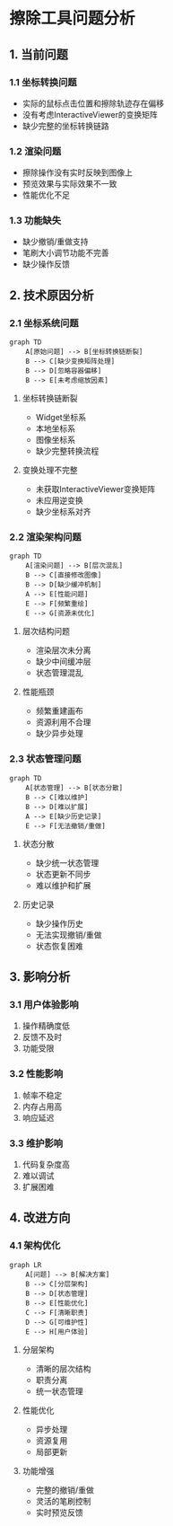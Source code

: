 # 擦除工具问题分析

## 1. 当前问题

### 1.1 坐标转换问题

- 实际的鼠标点击位置和擦除轨迹存在偏移
- 没有考虑InteractiveViewer的变换矩阵
- 缺少完整的坐标转换链路

### 1.2 渲染问题

- 擦除操作没有实时反映到图像上
- 预览效果与实际效果不一致
- 性能优化不足

### 1.3 功能缺失

- 缺少撤销/重做支持
- 笔刷大小调节功能不完善
- 缺少操作反馈

## 2. 技术原因分析

### 2.1 坐标系统问题

```mermaid
graph TD
    A[原始问题] --> B[坐标转换链断裂]
    B --> C[缺少变换矩阵处理]
    B --> D[忽略容器偏移]
    B --> E[未考虑缩放因素]
```

1. 坐标转换链断裂
   - Widget坐标系
   - 本地坐标系
   - 图像坐标系
   - 缺少完整转换流程

2. 变换处理不完整
   - 未获取InteractiveViewer变换矩阵
   - 未应用逆变换
   - 缺少坐标系对齐

### 2.2 渲染架构问题

```mermaid
graph TD
    A[渲染问题] --> B[层次混乱]
    B --> C[直接修改图像]
    B --> D[缺少缓冲机制]
    A --> E[性能问题]
    E --> F[频繁重绘]
    E --> G[资源未优化]
```

1. 层次结构问题
   - 渲染层次未分离
   - 缺少中间缓冲层
   - 状态管理混乱

2. 性能瓶颈
   - 频繁重建画布
   - 资源利用不合理
   - 缺少异步处理

### 2.3 状态管理问题

```mermaid
graph TD
    A[状态管理] --> B[状态分散]
    B --> C[难以维护]
    B --> D[难以扩展]
    A --> E[缺少历史记录]
    E --> F[无法撤销/重做]
```

1. 状态分散
   - 缺少统一状态管理
   - 状态更新不同步
   - 难以维护和扩展

2. 历史记录
   - 缺少操作历史
   - 无法实现撤销/重做
   - 状态恢复困难

## 3. 影响分析

### 3.1 用户体验影响

1. 操作精确度低
2. 反馈不及时
3. 功能受限

### 3.2 性能影响

1. 帧率不稳定
2. 内存占用高
3. 响应延迟

### 3.3 维护影响

1. 代码复杂度高
2. 难以调试
3. 扩展困难

## 4. 改进方向

### 4.1 架构优化

```mermaid
graph LR
    A[问题] --> B[解决方案]
    B --> C[分层架构]
    B --> D[状态管理]
    B --> E[性能优化]
    C --> F[清晰职责]
    D --> G[可维护性]
    E --> H[用户体验]
```

1. 分层架构
   - 清晰的层次结构
   - 职责分离
   - 统一状态管理

2. 性能优化
   - 异步处理
   - 资源复用
   - 局部更新

3. 功能增强
   - 完整的撤销/重做
   - 灵活的笔刷控制
   - 实时预览反馈
